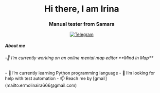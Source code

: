 <div id="header" align="center">
    <h1>Hi there, I am Irina</h1>
    <h3>Manual tester from Samara</h3>
</div>
<div id="social" align="center">
    <a href="https://t.me/ermolooshka">
        <img scr="https://img.shields.io/badge/Telegram-blue?style=for-the-badge&logo=telegram&logoColor=white" alt="Telegram"/>
    </a>
</div>
<div id="about" align="left">
    <h5>About me</h5>
    <h6>-🔭 I’m currently working on an online mental map editor **Mind in Map**</h6>
    <h7>- 🌱 I’m currently learning Python programming language</h7>
    <h8>- 🤔 I’m looking for help with test automation</h8>
    <h9>- 📫 Reach me by [gmail](mailto:ermolinaira666@gmail.com)</h9>
</div>


<!--
**ermolooshka/ermolooshka** is a ✨ _special_ ✨ repository because its `README.md` (this file) appears on your GitHub profile.

 ### About me

- 🔭 I’m currently working on an online mental map editor **Mind in Map**
- 🌱 I’m currently learning Python programming language
- 🤔 I’m looking for help with test automation
- 📫 Reach me by [gmail](mailto:ermolinaira666@gmail.com)
  

-->
